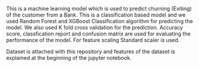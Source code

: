 This is a machine learning model which is used to predict churning (Exiting) of the customer from a Bank. 
This is a classification based model and we used Random Forest and XGBoost Classification algorithm for predicting
the model. We also used K fold cross validation for the prediction. Accuracy score, classfication report and confusion
matrix are used for evaluating the performance of the model. For feature scaling Standard scaler is used.

Dataset is attached with this repository and features of the dataset is explained at the beginning of the jupyter notebook.
